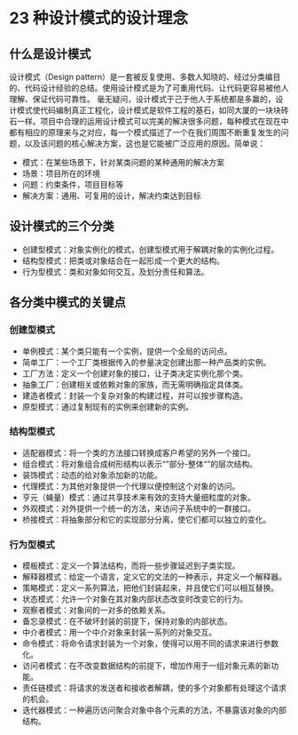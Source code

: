 # 23 种设计模式的设计理念

## 什么是设计模式

设计模式（Design pattern）是一套被反复使用、多数人知晓的、经过分类编目的、代码设计经验的总结。使用设计模式是为了可重用代码、让代码更容易被他人理解、保证代码可靠性。 毫无疑问，设计模式于己于他人于系统都是多赢的，设计模式使代码编制真正工程化，设计模式是软件工程的基石，如同大厦的一块块砖石一样。项目中合理的运用设计模式可以完美的解决很多问题，每种模式在现在中都有相应的原理来与之对应，每一个模式描述了一个在我们周围不断重复发生的问题，以及该问题的核心解决方案，这也是它能被广泛应用的原因。简单说：

- 模式：在某些场景下，针对某类问题的某种通用的解决方案
- 场景：项目所在的环境
- 问题：约束条件，项目目标等
- 解决方案：通用、可复用的设计，解决约束达到目标

## 设计模式的三个分类

- 创建型模式：对象实例化的模式，创建型模式用于解耦对象的实例化过程。
- 结构型模式：把类或对象结合在一起形成一个更大的结构。
- 行为型模式：类和对象如何交互，及划分责任和算法。

## 各分类中模式的关键点

### 创建型模式

- 单例模式：某个类只能有一个实例，提供一个全局的访问点。
- 简单工厂：一个工厂类根据传入的参量决定创建出那一种产品类的实例。
- 工厂方法：定义一个创建对象的接口，让子类决定实例化那个类。
- 抽象工厂：创建相关或依赖对象的家族，而无需明确指定具体类。
- 建造者模式：封装一个复杂对象的构建过程，并可以按步骤构造。
- 原型模式：通过复制现有的实例来创建新的实例。

### 结构型模式

- 适配器模式：将一个类的方法接口转换成客户希望的另外一个接口。
- 组合模式：将对象组合成树形结构以表示“”部分-整体“”的层次结构。
- 装饰模式：动态的给对象添加新的功能。
- 代理模式：为其他对象提供一个代理以便控制这个对象的访问。
- 亨元（蝇量）模式：通过共享技术来有效的支持大量细粒度的对象。
- 外观模式：对外提供一个统一的方法，来访问子系统中的一群接口。
- 桥接模式：将抽象部分和它的实现部分分离，使它们都可以独立的变化。

### 行为型模式

- 模板模式：定义一个算法结构，而将一些步骤延迟到子类实现。
- 解释器模式：给定一个语言，定义它的文法的一种表示，并定义一个解释器。
- 策略模式：定义一系列算法，把他们封装起来，并且使它们可以相互替换。
- 状态模式：允许一个对象在其对象内部状态改变时改变它的行为。
- 观察者模式：对象间的一对多的依赖关系。
- 备忘录模式：在不破坏封装的前提下，保持对象的内部状态。
- 中介者模式：用一个中介对象来封装一系列的对象交互。
- 命令模式：将命令请求封装为一个对象，使得可以用不同的请求来进行参数化。
- 访问者模式：在不改变数据结构的前提下，增加作用于一组对象元素的新功能。
- 责任链模式：将请求的发送者和接收者解耦，使的多个对象都有处理这个请求的机会。
- 迭代器模式：一种遍历访问聚合对象中各个元素的方法，不暴露该对象的内部结构。